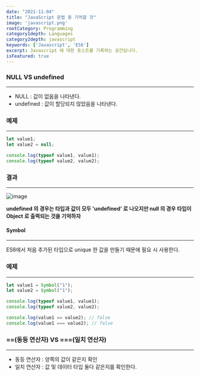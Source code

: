 ```yaml
---
date: "2021-11-04"
title: "JavaScript 문법 중 기억할 것"
image: 'javascript.png'
rootCategory: Programming
category1depth: Languages
category2depth: javascript
keywords: ['Javascript', 'ES6']
excerpt: Javascript 에 대한 포스트를 기록하는 공간입니다.
isFeatured: true
---
```


### NULL VS undefined

---

- NULL : 값이 없음을 나타낸다.
- undefined : 값이 할당되지 않았음을 나타낸다.

### 예제

---

```ts
let value1;
let value2 = null;

console.log(typeof value1, value1);
console.log(typeof value2, value2);
```

### 결과

---

![image](https://user-images.githubusercontent.com/56063287/140332620-9b3809f8-c95c-4343-b086-6a0471771258.png)

**undefined 의 경우는 타입과 값이 모두 'undefined' 로 나오지만 null 의 경우 타입이 Object 로 출력되는 것을 기억하자**

#### Symbol

---

ES6에서 처음 추가된 타입으로 unique 한 값을 만들기 때문에 필요 시 사용한다.

### 예제

---

```js
let value1 = Symbol("1");
let value2 = Symbol("1");

console.log(typeof value1, value1);
console.log(typeof value2, value2);

console.log(value1 == value2); // false
console.log(value1 === value2); // false
```

### ==(동등 연산자) VS ===(일치 연산자)

---

- 동등 연산자 : 양쪽의 값이 같은지 확인
- 일치 연산자 : 값 및 데이터 타입 둘다 같은지를 확인한다.
